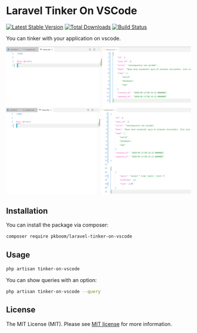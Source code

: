 # Laravel Tinker On VSCode

[![Latest Stable Version](https://poser.pugx.org/pkboom/laravel-tinker-on-vscode/v/stable)](https://packagist.org/packages/pkboom/laravel-tinker-on-vscode)
[![Total Downloads](https://poser.pugx.org/pkboom/laravel-tinker-on-vscode/downloads)](https://packagist.org/packages/pkboom/laravel-tinker-on-vscode)
[![Build Status](https://travis-ci.com/pkboom/laravel-tinker-on-vscode.svg?branch=master)](https://travis-ci.com/pkboom/laravel-tinker-on-vscode)

You can tinker with your application on vscode.

<img src="/images/demo2.png" width="800"  title="demo">

<img src="/images/demo1.png" width="800"  title="demo">

## Installation

You can install the package via composer:

```bash
composer require pkboom/laravel-tinker-on-vscode
```

## Usage

```bash
php artisan tinker-on-vscode
```

You can show queries with an option:

```bash
php artisan tinker-on-vscode --query
```

## License

The MIT License (MIT). Please see [MIT license](http://opensource.org/licenses/MIT) for more information.
